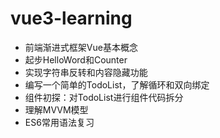 # vue3-learning

- 前端渐进式框架Vue基本概念
- 起步HelloWord和Counter
- 实现字符串反转和内容隐藏功能
- 编写一个简单的TodoList，了解循环和双向绑定
- 组件初探：对TodoList进行组件代码拆分
- 理解MVVM模型
- ES6常用语法复习

